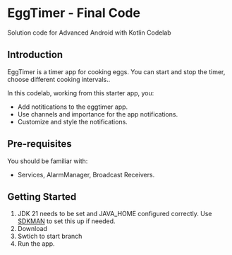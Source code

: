 EggTimer - Final Code 
============================================================================

Solution code for Advanced Android with Kotlin Codelab 

Introduction
------------

EggTimer is a timer app for cooking eggs.
You can start and stop the timer, choose different cooking intervals.. 

In this codelab, working from this starter app, you:

* Add notitications to the eggtimer app.
* Use channels and importance for the app notifications. 
* Customize and style the notifications.


Pre-requisites
--------------

You should be familiar with:

* Services, AlarmManager, Broadcast Receivers.


Getting Started
---------------

1. JDK 21 needs to be set and JAVA_HOME configured correctly. Use [SDKMAN](https://sdkman.io/usage) to set this up if needed.
2. Download
3. Swtich to start branch
4. Run the app.

